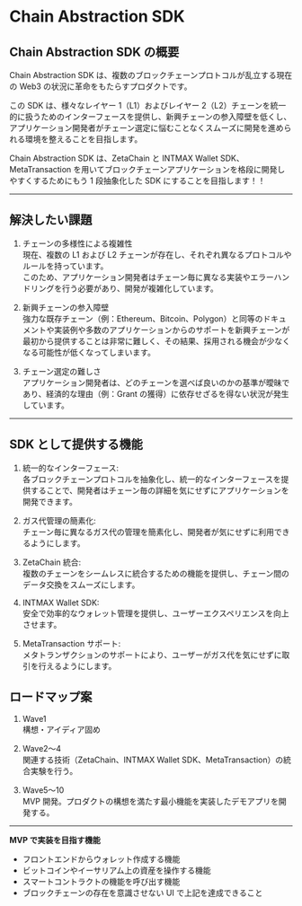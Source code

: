 # Chain Abstraction SDK

## Chain Abstraction SDK の概要

Chain Abstraction SDK は、複数のブロックチェーンプロトコルが乱立する現在の Web3 の状況に革命をもたらすプロダクトです。

この SDK は、様々なレイヤー 1（L1）およびレイヤー 2（L2）チェーンを統一的に扱うためのインターフェースを提供し、新興チェーンの参入障壁を低くし、アプリケーション開発者がチェーン選定に悩むことなくスムーズに開発を進められる環境を整えることを目指します。

Chain Abstraction SDK は、ZetaChain と INTMAX Wallet SDK、MetaTransaction を用いてブロックチェーンアプリケーションを格段に開発しやすくするためにもう 1 段抽象化した SDK にすることを目指します！！

---

## 解決したい課題

1. チェーンの多様性による複雑性  
   現在、複数の L1 および L2 チェーンが存在し、それぞれ異なるプロトコルやルールを持っています。  
   このため、アプリケーション開発者はチェーン毎に異なる実装やエラーハンドリングを行う必要があり、開発が複雑化しています。

2. 新興チェーンの参入障壁  
   強力な既存チェーン（例：Ethereum、Bitcoin、Polygon）と同等のドキュメントや実装例や多数のアプリケーションからのサポートを新興チェーンが最初から提供することは非常に難しく、その結果、採用される機会が少なくなる可能性が低くなってしまいます。

3. チェーン選定の難しさ  
   アプリケーション開発者は、どのチェーンを選べば良いのかの基準が曖昧であり、経済的な理由（例：Grant の獲得）に依存せざるを得ない状況が発生しています。

---

## SDK として提供する機能

1. 統一的なインターフェース:  
   各ブロックチェーンプロトコルを抽象化し、統一的なインターフェースを提供することで、開発者はチェーン毎の詳細を気にせずにアプリケーションを開発できます。

2. ガス代管理の簡素化:  
   チェーン毎に異なるガス代の管理を簡素化し、開発者が気にせずに利用できるようにします。

3. ZetaChain 統合:  
   複数のチェーンをシームレスに統合するための機能を提供し、チェーン間のデータ交換をスムーズにします。

4. INTMAX Wallet SDK:  
   安全で効率的なウォレット管理を提供し、ユーザーエクスペリエンスを向上させます。

5. MetaTransaction サポート:  
   メタトランザクションのサポートにより、ユーザーがガス代を気にせずに取引を行えるようにします。

## ロードマップ案

1. Wave1  
   構想・アイディア固め

2. Wave2〜4  
   関連する技術（ZetaChain、INTMAX Wallet SDK、MetaTransaction）の統合実験を行う。

3. Wave5〜10  
   MVP 開発。プロダクトの構想を満たす最小機能を実装したデモアプリを開発する。

---

**MVP で実装を目指す機能**

- フロントエンドからウォレット作成する機能
- ビットコインやイーサリアム上の資産を操作する機能
- スマートコントラクトの機能を呼び出す機能
- ブロックチェーンの存在を意識させない UI で上記を達成できること
